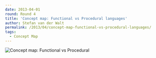 ```yaml
---
date: 2013-04-01
round: Round 4
title: 'Concept map: Functional vs Procedural languages'
author: Stefan van der Walt
permalink: /2013/04/concept-map-functional-vs-procedural-languages/
tags:
  - Concept Map
---
```

![Concept map: Functional vs Procedural][1]

 [1]: https://www.lucidchart.com/publicSegments/view/51598d82-62dc-4674-b54b-6dff0a001205/image.png
